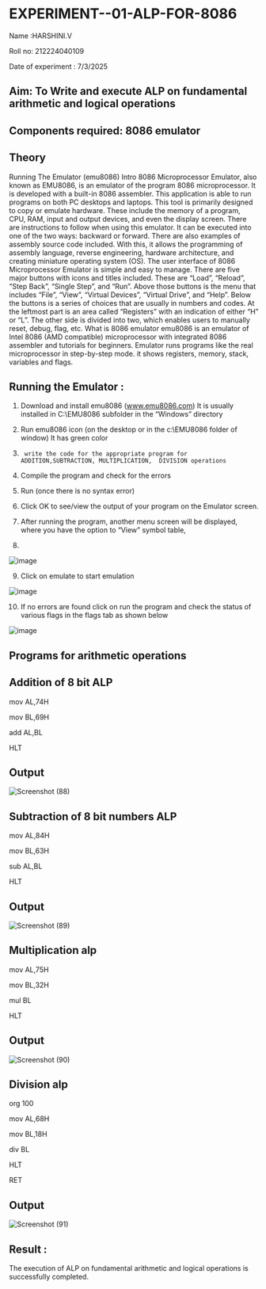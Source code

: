 # EXPERIMENT--01-ALP-FOR-8086


Name :HARSHINI.V


Roll no: 212224040109


Date of experiment : 7/3/2025


## Aim: To Write and execute ALP on fundamental arithmetic and logical operations


## Components required: 8086  emulator 


## Theory 


Running The Emulator (emu8086) Intro 8086 Microprocessor Emulator, also known as EMU8086, is an emulator of the program 8086 microprocessor. It is developed with a built-in 8086 assembler. This application is able to run programs on both PC desktops and laptops. This tool is primarily designed to copy or emulate hardware. These include the memory of a program, CPU, RAM, input and output devices, and even the display screen. There are instructions to follow when using this emulator. It can be executed into one of the two ways: backward or forward. There are also examples of assembly source code included. With this, it allows the programming of assembly language, reverse engineering, hardware architecture, and creating miniature operating system (OS). The user interface of 8086 Microprocessor Emulator is simple and easy to manage. There are five major buttons with icons and titles included. These are “Load”, “Reload”, “Step Back”, “Single Step”, and “Run”. Above those buttons is the menu that includes “File”, “View”, “Virtual Devices”, “Virtual Drive”, and “Help”. Below the buttons is a series of choices that are usually in numbers and codes. At the leftmost part is an area called “Registers” with an indication of either “H” or “L”. The other side is divided into two, which enables users to manually reset, debug, flag, etc. What is 8086 emulator emu8086 is an emulator of Intel 8086 (AMD compatible) microprocessor with integrated 8086 assembler and tutorials for beginners. Emulator runs programs like the real microprocessor in step-by-step mode. it shows registers, memory, stack, variables and flags.


 ## Running the Emulator :


1.	Download and install emu8086 (www.emu8086.com) It is usually installed in C:\EMU8086 subfolder in the “Windows” directory


2.	  Run  emu8086 icon (on the desktop or in the c:\EMU8086 folder of window) It has green color 
 
 
3.		write the code for the appropriate program for ADDITION,SUBTRACTION, MULTIPLICATION,  DIVISION operations 


4.	 Compile the program and check for the errors 


5.	Run (once there is no syntax error) 


6.	Click OK to see/view the output of your program on the Emulator screen. 


7.	After running the program, another menu screen will be displayed, where you have the option to “View” symbol table,
8.	 


![image](https://user-images.githubusercontent.com/36288975/189273263-d65baae9-4b8f-4723-afb3-c0ffa4052b04.png)











9.	Click on emulate to start emulation 








![image](https://user-images.githubusercontent.com/36288975/189273273-9bb36ec1-e2e8-4892-8d35-37707332bfdc.png)








10.	If no errors are found click on run the program and check the status of various flags in the flags tab as shown below 






![image](https://user-images.githubusercontent.com/36288975/189273277-113a2a33-4a40-4ff8-95a5-ecd3a1f504fe.png)










## Programs for arithmetic  operations



## Addition  of 8 bit ALP 

mov AL,74H


mov BL,69H


add AL,BL


HLT



## Output  


![Screenshot (88)](https://github.com/user-attachments/assets/4c20a3c9-6f26-4641-b29b-104378690c48)



 
## Subtraction   of 8 bit numbers  ALP 

mov AL,84H


mov BL,63H


sub AL,BL


HLT
 
## Output 


![Screenshot (89)](https://github.com/user-attachments/assets/d777d0bf-4530-401c-9972-e9e1524d4f4d)



## Multiplication alp 

mov AL,75H


mov BL,32H


mul BL


HLT

 ## Output  

 
 ![Screenshot (90)](https://github.com/user-attachments/assets/e87c697c-9f5f-4334-acbb-b56458950bd5)



## Division alp

org 100


mov AL,68H


mov BL,18H


div BL


HLT


RET

## Output  


![Screenshot (91)](https://github.com/user-attachments/assets/013554d3-c948-4e7a-a27c-6dbed0d37283)



## Result :


 The execution of ALP on fundamental arithmetic and logical operations is successfully completed.








